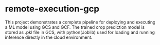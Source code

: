 # remote-execution-gcp
This project demonstrates a complete pipeline for deploying and executing a ML model using GCS and GCF. The trained crop prediction model is stored as .pkl file in GCS, with python(Joblib) used for loading and running inference directly in the cloud environment.
